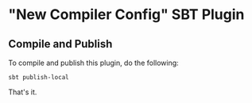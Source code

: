 # "New Compiler Config" SBT Plugin #

## Compile and Publish ##

To compile and publish this plugin, do the following:

    sbt publish-local

That's it.
